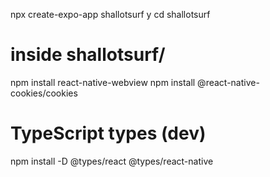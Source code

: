 npx create-expo-app shallotsurf
y
cd shallotsurf

# inside shallotsurf/
npm install react-native-webview
npm install @react-native-cookies/cookies
# TypeScript types (dev)
npm install -D @types/react @types/react-native

